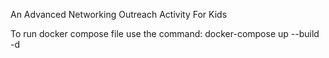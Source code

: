 An Advanced Networking Outreach Activity For Kids

To run docker compose file use the command: docker-compose up --build -d